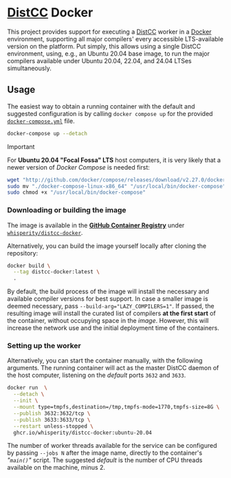 [DistCC](http://distcc.org) Docker
==================================

This project provides support for executing a [DistCC](http://distcc.org) worker in a [Docker](http://docker.com) environment, supporting all major compilers' every accessible LTS-available version on the platform.
Put simply, this allows using a single DistCC environment, using, e.g., an Ubuntu 20.04 base image, to run the major compilers available under Ubuntu 20.04, 22.04, and 24.04 LTSes simultaneously.



Usage
-----

The easiest way to obtain a running container with the default and suggested configuration is by calling `docker compose up` for the provided [`docker-compose.yml`](/docker-compose.yml) file.


```bash
docker-compose up --detach
```

> [!IMPORTANT]
>
> For **Ubuntu 20.04 "Focal Fossa" LTS** host computers, it is very likely that a newer version of _Docker Compose_ is needed first:
>
>
> ```bash
> wget "http://github.com/docker/compose/releases/download/v2.27.0/docker-compose-linux-x86_64"
> sudo mv "./docker-compose-linux-x86_64" "/usr/local/bin/docker-compose"
> sudo chmod +x "/usr/local/bin/docker-compose"
> ```



### Downloading or building the image

The image is available in the [**GitHub Container Registry**](http://ghcr.io) under [`whisperity/distcc-docker`](http://github.com/whisperity/distcc-docker/pkgs/container/distcc-docker).

Alternatively, you can build the image yourself locally after cloning the repository:


```bash
docker build \
  --tag distcc-docker:latest \
  .
```


By default, the build process of the image will install the necessary and available compiler versions for best support.
In case a smaller image is deemed necessary, pass `--build-arg="LAZY_COMPILERS=1"`.
If passed, the resulting image will install the curated list of compilers **at the first start** of the container, without occupying space in the _image_.
However, this will increase the network use and the initial deployment time of the containers.



### Setting up the worker

Alternatively, you can start the container manually, with the following arguments.
The running container will act as the master DistCC daemon of the host computer, listening on the _default_ ports `3632` and `3633`.


```bash
docker run  \
  --detach \
  --init \
  --mount type=tmpfs,destination=/tmp,tmpfs-mode=1770,tmpfs-size=8G \
  --publish 3632:3632/tcp \
  --publish 3633:3633/tcp \
  --restart unless-stopped \
  ghcr.io/whisperity/distcc-docker:ubuntu-20.04
```


The number of worker threads available for the service can be configured by passing `--jobs N` after the image name, directly to the container's _"`main()`"_ script.
The suggested _default_ is the number of CPU threads available on the machine, minus 2.
